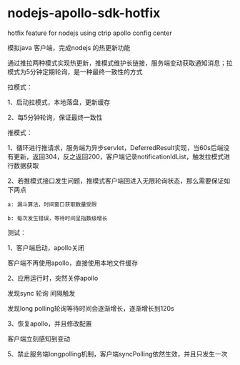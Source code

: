 # nodejs-apollo-sdk-hotfix
hotfix feature for nodejs using ctrip apollo config center


模拟java 客户端，完成nodejs 的热更新功能


通过推拉两种模式实现热更新，推模式维护长链接，服务端变动获取通知消息；拉模式为5分钟定期轮询，是一种最终一致性的方式



拉模式：

1、启动拉模式，本地落盘，更新缓存

2、每5分钟轮询，保证最终一致性



推模式：

1、循环进行推请求，服务端为异步servlet，DeferredResult实现，当60s后端没有更新，返回304，反之返回200，客户端记录notificationIdList，触发拉模式进行数据获取

2、若推模式接口发生问题，推模式客户端回进入无限轮询状态，那么需要保证如下两点

    a: 漏斗算法，时间窗口获取数量受限

    b: 每次发生错误，等待时间呈指数级增长



测试：

1、客户端启动，apollo关闭



客户端不再使用apollo，直接使用本地文件缓存



2、应用运行时，突然关停apollo



发现sync 轮询 间隔触发

发现long polling轮询等待时间会逐渐增长，逐渐增长到120s





3、恢复apollo，并且修改配置



客户端立刻感知到变动



5、禁止服务端longpolling机制，客户端syncPolling依然生效，并且只发生一次





